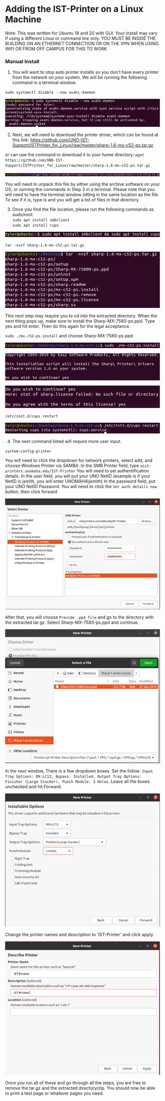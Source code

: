 # Adding the IST-Printer on a Linux Machine
Note: This was written for Ubuntu 18 and 20 with GUI. Your install may vary if using a different Linux or command line only.
YOU MUST BE INSIDE THE BUILDING ON AN ETHERNET CONNECTION OR ON THE VPN WHEN USING WIFI OR FROM OFF CAMPUS FOR THIS TO WORK

### Manual Install

1. You will want to stop auto printer installs so you don't have every printer from the network on your system. We will be running the following command in a terminal window.

`sudo systemctl disable --now avahi-daemon`

![systemctl](pictures/systemctl.PNG)

2. Next, we will need to download the printer driver, which can be found at this link:
https://github.com/UNO-IST-Support/ISTPrinter_for_Linux/raw/master/sharp-1.6-mx-c52-ps.tar.gz

or can use the command to download it to your home directory:
`wget https://github.com/UNO-IST-Support/ISTPrinter_for_Linux/raw/master/sharp-1.6-mx-c52-ps.tar.gz`

![wget_driver](pictures/wget_driverSharp.PNG)

You will need to unpack this file by either using the archive software on your OS, or running the commands in Step 3 in a terminal. Please note that you will need to have the terminal window sitting in the same location as the file. To see if it is, type ls and you will get a list of files in that directory.

3. Once you find the file location, please run the following commands as sudo/root:   
`sudo apt install smbclient` <br/>
`sudo apt install cups`   

![smb_cups](pictures/smb_cups.PNG)


`tar -xvzf sharp-1.6-mx-c52-ps.tar.gz`

![extract](pictures/extracted.PNG)

This next step may require you to cd into the extracted directory.
When the next thing pops up, make sure to install the Sharp-MX-7580-ps.ppd. Type yes and hit enter. Then do this again for the legal acceptance.

`sudo ./mx-c52-ps.install` and choose Sharp-MX-7580-ps.ppd

![install_pl](pictures/install.PNG)


![ppd1](pictures/confirm.PNG)


![ppd2](pictures/confirm2.PNG)

`/etc/init.d/cups restart`

![cups_restart](pictures/cupsRestart.PNG)

4. The next command listed will require more user input.

`system-config-printer`

You will need to click the dropdown for network printers, select add, and choose Windows Printer via SAMBA.
In the SMB Printer field, type `oist-printers.unomaha.edu/IST-Printer`
You will need to set authentification details.
In the user field, you will put your UNO NetID (example is if your NetID is jsmith, you will enter UNOMAHA\\jsmith)
In the password field, put your UNO NetID Password. You will need to click the `Set auth details now` button, then click forward

![samba](pictures/setupPrinter1.PNG)

After that, you will choose `Provide .ppd file` and go to the directory with the extracted tar.gz. Select Sharp-MX-7580-ps.ppd and continue.

![provide](pictures/provideppd.PNG)

In the next window, There is a few dropdown boxes. Set the follow: `Input Tray Options: MX-LC13, Bypass: Installed, Output Tray Options: Finisher (Large Stacker), Punch Module: 3 Holes`. Leave all the boxes unchecked and hit Forward.

![settings](pictures/settings2.PNG)

Change the printer names and description to 'IST-Printer' and click apply.

![naming](pictures/rename.PNG)




Once you run all of these and go through all the steps, you are free to remove the tar.gz and the extracted directory/zip. You should now be able to print a test page or whatever pages you need.

